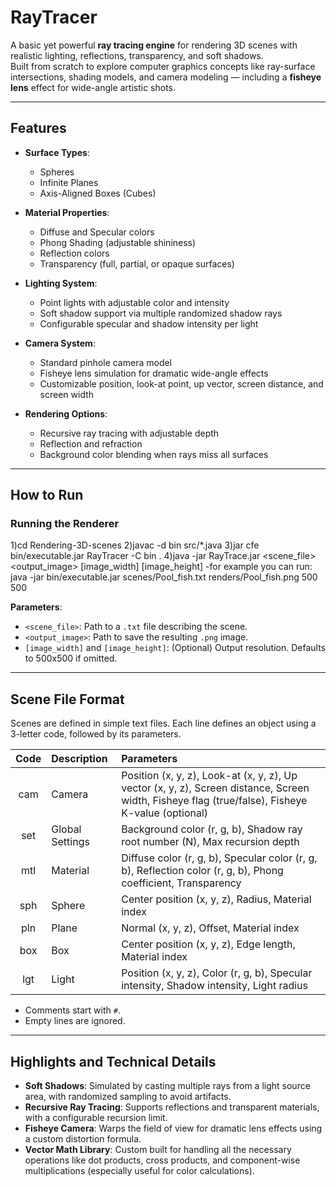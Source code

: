 
# RayTracer

A basic yet powerful **ray tracing engine** for rendering 3D scenes with realistic lighting, reflections, transparency, and soft shadows.  
Built from scratch to explore computer graphics concepts like ray-surface intersections, shading models, and camera modeling — including a **fisheye lens** effect for wide-angle artistic shots.

---

## Features

- **Surface Types**:
  - Spheres
  - Infinite Planes
  - Axis-Aligned Boxes (Cubes)

- **Material Properties**:
  - Diffuse and Specular colors
  - Phong Shading (adjustable shininess)
  - Reflection colors
  - Transparency (full, partial, or opaque surfaces)

- **Lighting System**:
  - Point lights with adjustable color and intensity
  - Soft shadow support via multiple randomized shadow rays
  - Configurable specular and shadow intensity per light

- **Camera System**:
  - Standard pinhole camera model
  - Fisheye lens simulation for dramatic wide-angle effects
  - Customizable position, look-at point, up vector, screen distance, and screen width

- **Rendering Options**:
  - Recursive ray tracing with adjustable depth
  - Reflection and refraction
  - Background color blending when rays miss all surfaces

---

## How to Run

### Running the Renderer
1)cd Rendering-3D-scenes
2)javac -d bin src/*.java
3)jar cfe bin/executable.jar RayTracer -C bin .
4)java -jar RayTrace.jar <scene_file> <output_image> [image_width] [image_height]
  -for example you can run: 
  java -jar bin/executable.jar scenes/Pool_fish.txt renders/Pool_fish.png 500 500

**Parameters**:
- `<scene_file>`: Path to a `.txt` file describing the scene.
- `<output_image>`: Path to save the resulting `.png` image.
- `[image_width]` and `[image_height]`: (Optional) Output resolution. Defaults to 500x500 if omitted.

---

## Scene File Format

Scenes are defined in simple text files. Each line defines an object using a 3-letter code, followed by its parameters.

| Code | Description | Parameters |
|:----:|:------------|:-----------|
| cam | Camera | Position (x, y, z), Look-at (x, y, z), Up vector (x, y, z), Screen distance, Screen width, Fisheye flag (true/false), Fisheye K-value (optional) |
| set | Global Settings | Background color (r, g, b), Shadow ray root number (N), Max recursion depth |
| mtl | Material | Diffuse color (r, g, b), Specular color (r, g, b), Reflection color (r, g, b), Phong coefficient, Transparency |
| sph | Sphere | Center position (x, y, z), Radius, Material index |
| pln | Plane | Normal (x, y, z), Offset, Material index |
| box | Box | Center position (x, y, z), Edge length, Material index |
| lgt | Light | Position (x, y, z), Color (r, g, b), Specular intensity, Shadow intensity, Light radius |

- Comments start with `#`.
- Empty lines are ignored.

---

## Highlights and Technical Details

- **Soft Shadows**: Simulated by casting multiple rays from a light source area, with randomized sampling to avoid artifacts.
- **Recursive Ray Tracing**: Supports reflections and transparent materials, with a configurable recursion limit.
- **Fisheye Camera**: Warps the field of view for dramatic lens effects using a custom distortion formula.
- **Vector Math Library**: Custom built for handling all the necessary operations like dot products, cross products, and component-wise multiplications (especially useful for color calculations).


